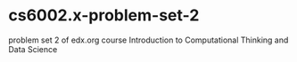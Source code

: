# cs6002.x-problem-set-2
problem set 2 of edx.org course Introduction to Computational Thinking and Data Science
